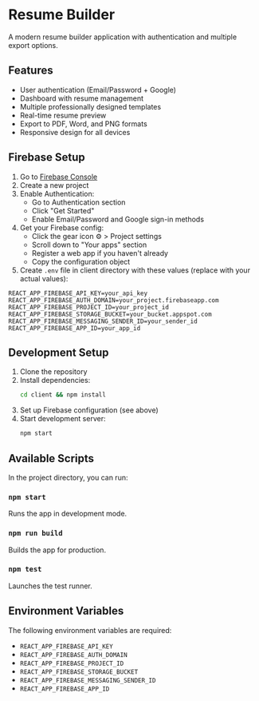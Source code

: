 # Resume Builder

A modern resume builder application with authentication and multiple export options.

## Features

- User authentication (Email/Password + Google)
- Dashboard with resume management
- Multiple professionally designed templates
- Real-time resume preview
- Export to PDF, Word, and PNG formats
- Responsive design for all devices

## Firebase Setup

1. Go to [Firebase Console](https://console.firebase.google.com/)
2. Create a new project
3. Enable Authentication:
   - Go to Authentication section
   - Click "Get Started"
   - Enable Email/Password and Google sign-in methods
4. Get your Firebase config:
   - Click the gear icon ⚙ > Project settings
   - Scroll down to "Your apps" section
   - Register a web app if you haven't already
   - Copy the configuration object
5. Create `.env` file in client directory with these values (replace with your actual values):

```
REACT_APP_FIREBASE_API_KEY=your_api_key
REACT_APP_FIREBASE_AUTH_DOMAIN=your_project.firebaseapp.com
REACT_APP_FIREBASE_PROJECT_ID=your_project_id
REACT_APP_FIREBASE_STORAGE_BUCKET=your_bucket.appspot.com
REACT_APP_FIREBASE_MESSAGING_SENDER_ID=your_sender_id
REACT_APP_FIREBASE_APP_ID=your_app_id
```

## Development Setup

1. Clone the repository
2. Install dependencies:
   ```bash
   cd client && npm install
   ```
3. Set up Firebase configuration (see above)
4. Start development server:
   ```bash
   npm start
   ```

## Available Scripts

In the project directory, you can run:

### `npm start`

Runs the app in development mode.

### `npm run build`

Builds the app for production.

### `npm test`

Launches the test runner.

## Environment Variables

The following environment variables are required:

- `REACT_APP_FIREBASE_API_KEY`
- `REACT_APP_FIREBASE_AUTH_DOMAIN` 
- `REACT_APP_FIREBASE_PROJECT_ID`
- `REACT_APP_FIREBASE_STORAGE_BUCKET`
- `REACT_APP_FIREBASE_MESSAGING_SENDER_ID`
- `REACT_APP_FIREBASE_APP_ID`
